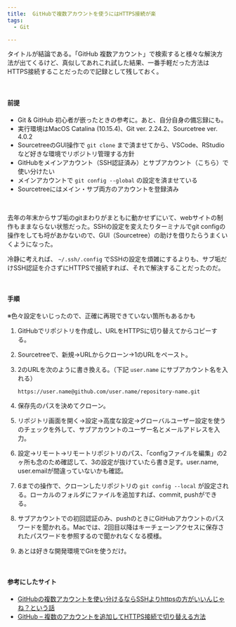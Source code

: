 ```yaml
---
title:  GitHubで複数アカウントを使うにはHTTPS接続が楽
tags:
  - Git

---
```


タイトルが結論である。「GitHub 複数アカウント」で検索すると様々な解決方法が出てくるけど、真似してあれこれ試した結果、一番手軽だった方法はHTTPS接続することだったので記録として残しておく。

<!--more-->
<br>

#### 前提

- Git & GitHub 初心者が嵌ったときの参考に。あと、自分自身の備忘録にも。
- 実行環境はMacOS Catalina (10.15.4)、Git ver. 2.24.2、Sourcetree ver. 4.0.2
- SourcetreeのGUI操作で `git clone` まで済ませてから、VSCode、RStudioなど好きな環境でリポジトリ管理する方針
- GitHubをメインアカウント（SSH認証済み）とサブアカウント（こちら）で使い分けたい
- メインアカウントで `git config --global` の設定を済ませている
- Sourcetreeにはメイン・サブ両方のアカウントを登録済み

<br>

去年の年末からサブ垢のgitまわりがまともに動かせずにいて、webサイトの制作もままならない状態だった。SSHの設定を変えたりターミナルでgit configの操作をしても埒があかないので、GUI（Sourcetree）の助けを借りたらうまくいくようになった。

冷静に考えれば、 `~/.ssh/.config` でSSHの設定を煩雑にするよりも、サブ垢だけSSH認証を介さずにHTTPSで接続すれば、それで解決することだったのだ。

<br>

#### 手順

※色々設定をいじったので、正確に再現できていない箇所もあるかも

1. GitHubでリポジトリを作成し、URLをHTTPSに切り替えてからコピーする。

2. Sourcetreeで、新規→URLからクローン→1のURLをペースト。

3. 2のURLを次のように書き換える。（下記 `user.name` にサブアカウント名を入れる）

   `https://user.name@github.com/user.name/repository-name.git`

4. 保存先のパスを決めてクローン。

5. リポジトリ画面を開く→設定→高度な設定→グローバルユーザー設定を使う のチェックを外して、サブアカウントのユーザー名とメールアドレスを入力。

6. 設定→リモート→リモートリポジトリのパス、「configファイルを編集」の2ヶ所も念のため確認して、3の設定が抜けていたら書き足す。user.name, user.emailが間違っていないかも確認。

7. 6までの操作で、クローンしたリポジトリの `git config --local` が設定される。ローカルのフォルダにファイルを追加すれば、commit, pushができる。

8. サブアカウントでの初回認証のみ、pushのときにGitHubアカウントのパスワードを聞かれる。Macでは、2回目以降はキーチェーンアクセスに保存されたパスワードを参照するので聞かれなくなる模様。

9. あとは好きな開発環境でGitを使うだけ。

<br>

#### 参考にしたサイト

- [GitHubの複数アカウントを使い分けるならSSHよりhttpsの方がいいんじゃね？という話](https://qiita.com/zaki-yama/items/bfb0c2bef516af58c3fa)
- [GitHub – 複数のアカウントを追加してHTTPS接続で切り替える方法](https://howpon.com/4738)

